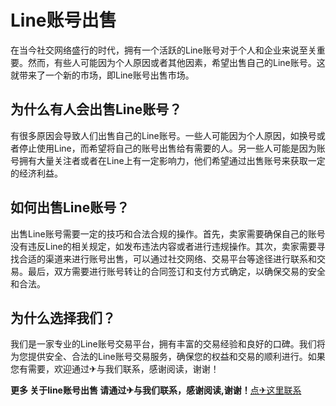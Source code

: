 # Line账号出售

在当今社交网络盛行的时代，拥有一个活跃的Line账号对于个人和企业来说至关重要。然而，有些人可能因为个人原因或者其他因素，希望出售自己的Line账号。这就带来了一个新的市场，即Line账号出售市场。

## 为什么有人会出售Line账号？

有很多原因会导致人们出售自己的Line账号。一些人可能因为个人原因，如换号或者停止使用Line，而希望将自己的账号出售给有需要的人。另一些人可能是因为账号拥有大量关注者或者在Line上有一定影响力，他们希望通过出售账号来获取一定的经济利益。

## 如何出售Line账号？

出售Line账号需要一定的技巧和合法合规的操作。首先，卖家需要确保自己的账号没有违反Line的相关规定，如发布违法内容或者进行违规操作。其次，卖家需要寻找合适的渠道来进行账号出售，可以通过社交网络、交易平台等途径进行联系和交易。最后，双方需要进行账号转让的合同签订和支付方式确定，以确保交易的安全和合法。

## 为什么选择我们？

我们是一家专业的Line账号交易平台，拥有丰富的交易经验和良好的口碑。我们将为您提供安全、合法的Line账号交易服务，确保您的权益和交易的顺利进行。如果您有需要，欢迎通过✈与我们联系，感谢阅读，谢谢！

**更多 关于line账号出售 请通过✈与我们联系，感谢阅读,谢谢！**[点✈这里联系](https://add.k02.cc)